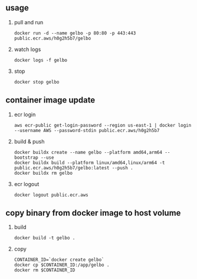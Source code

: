 ## usage

1. pull and run

   ```
   docker run -d --name gelbo -p 80:80 -p 443:443 public.ecr.aws/h0g2h5b7/gelbo
   ```

1. watch logs

   ```
   docker logs -f gelbo
   ```

1. stop

   ```
   docker stop gelbo
   ```

## container image update

1. ecr login

   ```
   aws ecr-public get-login-password --region us-east-1 | docker login --username AWS --password-stdin public.ecr.aws/h0g2h5b7
   ```

1. build & push

   ```
   docker buildx create --name gelbo --platform amd64,arm64 --bootstrap --use
   docker buildx build --platform linux/amd64,linux/arm64 -t public.ecr.aws/h0g2h5b7/gelbo:latest --push .
   docker buildx rm gelbo
   ```

1. ecr logout

   ```
   docker logout public.ecr.aws
   ```

## copy binary from docker image to host volume

1. build

   ```
   docker build -t gelbo .
   ```

1. copy


   ```
   CONTAINER_ID=`docker create gelbo`
   docker cp $CONTAINER_ID:/app/gelbo .
   docker rm $CONTAINER_ID
   ```
